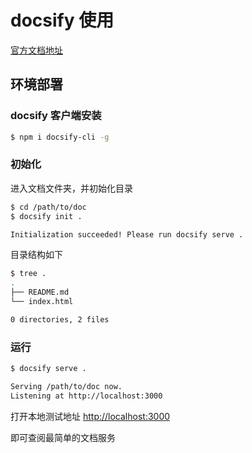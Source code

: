 # docsify 使用

[官方文档地址](https://docsify.js.org)

## 环境部署

### docsify 客户端安装

```bash
$ npm i docsify-cli -g
```

### 初始化

进入文档文件夹，并初始化目录

```bash
$ cd /path/to/doc
$ docsify init .

Initialization succeeded! Please run docsify serve .
```

目录结构如下

```bash
$ tree .
.
├── README.md
└── index.html

0 directories, 2 files
```

### 运行

```bash
$ docsify serve .

Serving /path/to/doc now.
Listening at http://localhost:3000
```

打开本地测试地址 [http://localhost:3000](http://localhost:3000)

即可查阅最简单的文档服务


